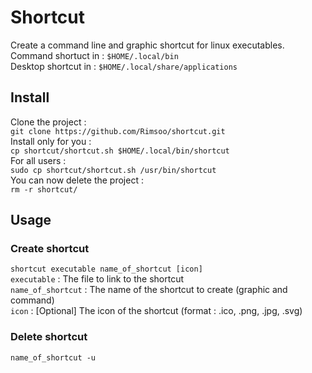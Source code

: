 # Shortcut
Create a command line and graphic shortcut for linux executables.  
Command shortuct in : `$HOME/.local/bin`  
Desktop shortcut in : `$HOME/.local/share/applications`  

## Install 
Clone the project :  
`git clone https://github.com/Rimsoo/shortcut.git`   
Install only for you :  
`cp shortcut/shortcut.sh $HOME/.local/bin/shortcut`  
For all users :  
`sudo cp shortcut/shortcut.sh /usr/bin/shortcut`  
You can now delete the project :  
`rm -r shortcut/`

## Usage 
### Create shortcut 
`shortcut executable name_of_shortcut [icon] `  
`executable` : The file to link to the shortcut  
`name_of_shortcut` : The name of the shortcut to create (graphic and command)  
`icon` : [Optional] The icon of the shortcut (format : .ico, .png, .jpg, .svg)

### Delete shortcut
`name_of_shortcut -u`
